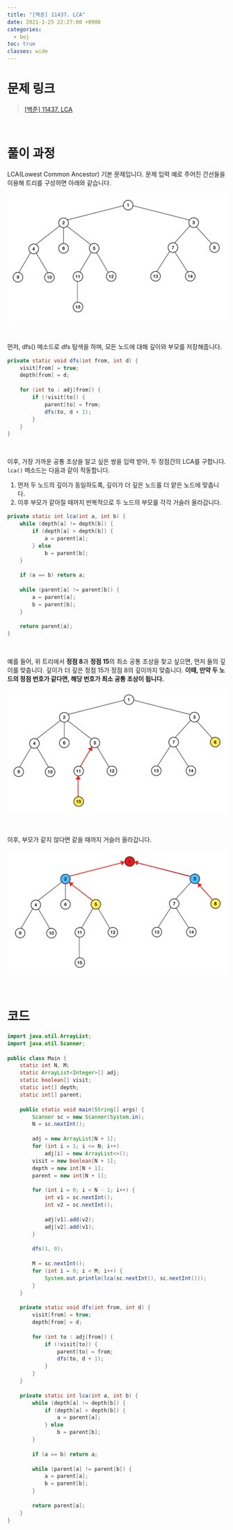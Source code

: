 ```yaml
---
title: "[백준] 11437. LCA"
date: 2021-1-25 22:27:00 +0900
categories:
  - boj
toc: true
classes: wide
---
```


# 문제 링크

> [[백준] 11437. LCA](https://www.acmicpc.net/problem/11437)

<br>

# 풀이 과정

LCA(Lowest Common Ancestor) 기본 문제입니다. 문제 입력 예로 주어진 간선들을 이용해 트리를 구성하면 아래와 같습니다.

![/assets/images/백준_11437_LCA1.png](/assets/images/백준_11437_LCA1.png)

<br>

먼저, dfs() 메소드로 dfs 탐색을 하며, 모든 노드에 대해 깊이와 부모를 저장해줍니다.

```java
private static void dfs(int from, int d) {
    visit[from] = true;
    depth[from] = d;

    for (int to : adj[from]) {
        if (!visit[to]) {
            parent[to] = from;
            dfs(to, d + 1);
        }
    }
}
```

<br>

이후, 가장 가까운 공통 조상을 알고 싶은 쌍을 입력 받아, 두 정점간의 LCA를 구합니다. `lca()` 메소드는 다음과 같이 작동합니다.

1. 먼저 두 노드의 깊이가 동일하도록, 깊이가 더 깊은 노드를 더 얕은 노드에 맞춥니다.
2. 이후 부모가 같아질 때까지 반복적으로 두 노드의 부모를 각각 거슬러 올라갑니다.

```java
private static int lca(int a, int b) {
    while (depth[a] != depth[b]) {
        if (depth[a] > depth[b]) {
            a = parent[a];
        } else
            b = parent[b];
    }

    if (a == b) return a;

    while (parent[a] != parent[b]) {
        a = parent[a];
        b = parent[b];
    }

    return parent[a];
}
```

<br>

예를 들어, 위 트리에서 **정점 8**과 **정점 15**의 최소 공통 조상을 찾고 싶으면, 먼저 둘의 깊이를 맞춥니다. 깊이가 더 깊은 정점 15가 정점 8의 깊이까지 맞춥니다. **이때, 만약 두 노드의 정점 번호가 같다면, 해당 번호가 최소 공통 조상이 됩니다.**

![/assets/images/백준_11437_LCA2.png](/assets/images/백준_11437_LCA2.png)

<br>

이후, 부모가 같지 않다면 같을 때까지 거슬러 올라갑니다.

![/assets/images/백준_11437_LCA3.png](/assets/images/백준_11437_LCA3.png)

<br>

# 코드

```java
import java.util.ArrayList;
import java.util.Scanner;

public class Main {
    static int N, M;
    static ArrayList<Integer>[] adj;
    static boolean[] visit;
    static int[] depth;
    static int[] parent;

    public static void main(String[] args) {
        Scanner sc = new Scanner(System.in);
        N = sc.nextInt();

        adj = new ArrayList[N + 1];
        for (int i = 1; i <= N; i++)
            adj[i] = new ArrayList<>();
        visit = new boolean[N + 1];
        depth = new int[N + 1];
        parent = new int[N + 1];

        for (int i = 0; i < N - 1; i++) {
            int v1 = sc.nextInt();
            int v2 = sc.nextInt();

            adj[v1].add(v2);
            adj[v2].add(v1);
        }

        dfs(1, 0);

        M = sc.nextInt();
        for (int i = 0; i < M; i++) {
            System.out.println(lca(sc.nextInt(), sc.nextInt()));
        }
    }

    private static void dfs(int from, int d) {
        visit[from] = true;
        depth[from] = d;

        for (int to : adj[from]) {
            if (!visit[to]) {
                parent[to] = from;
                dfs(to, d + 1);
            }
        }
    }

    private static int lca(int a, int b) {
        while (depth[a] != depth[b]) {
            if (depth[a] > depth[b]) {
                a = parent[a];
            } else
                b = parent[b];
        }

        if (a == b) return a;

        while (parent[a] != parent[b]) {
            a = parent[a];
            b = parent[b];
        }

        return parent[a];
    }
}
```